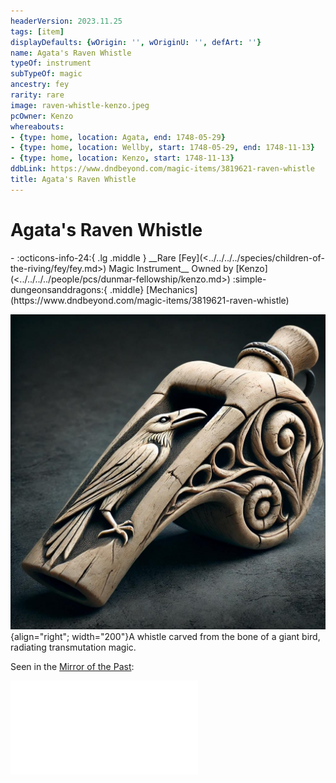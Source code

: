 ```yaml
---
headerVersion: 2023.11.25
tags: [item]
displayDefaults: {wOrigin: '', wOriginU: '', defArt: ''}
name: Agata's Raven Whistle
typeOf: instrument
subTypeOf: magic
ancestry: fey
rarity: rare
image: raven-whistle-kenzo.jpeg
pcOwner: Kenzo
whereabouts:
- {type: home, location: Agata, end: 1748-05-29}
- {type: home, location: Wellby, start: 1748-05-29, end: 1748-11-13}
- {type: home, location: Kenzo, start: 1748-11-13}
ddbLink: https://www.dndbeyond.com/magic-items/3819621-raven-whistle
title: Agata's Raven Whistle
---
```

# Agata's Raven Whistle
<div class="grid cards ext-narrow-margin ext-one-column" markdown>
- :octicons-info-24:{ .lg .middle } __Rare [Fey](<../../../../species/children-of-the-riving/fey/fey.md>) Magic Instrument__  
   Owned by [Kenzo](<../../../../people/pcs/dunmar-fellowship/kenzo.md>)  
    :simple-dungeonsanddragons:{ .middle} [Mechanics](https://www.dndbeyond.com/magic-items/3819621-raven-whistle) 
</div>


![Raven Whistle Kenzo](../../../../assets/raven-whistle-kenzo.jpeg){align="right"; width="200"}A whistle carved from the bone of a giant bird, radiating transmutation magic. 





Seen in the [Mirror of the Past](<./mirror-of-the-past.md>):

![Raven Whistle Vision](<../../mirror-visions/raven-whistle-vision.md>)

